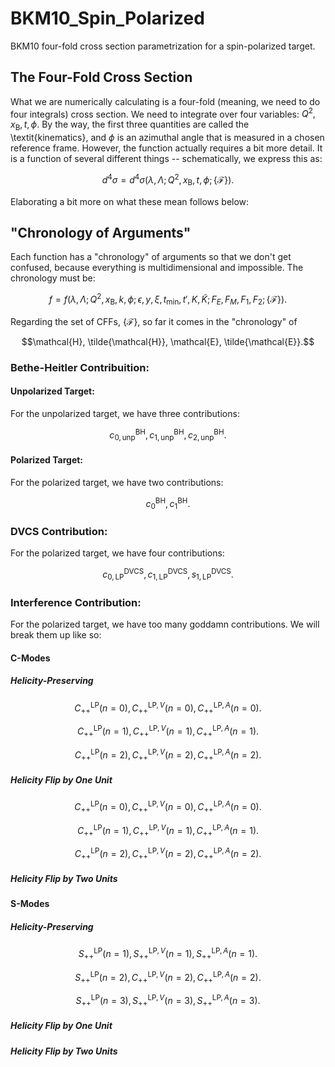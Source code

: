 # BKM10_Spin_Polarized
BKM10 four-fold cross section parametrization for a spin-polarized target.

## The Four-Fold Cross Section

What we are numerically calculating is a four-fold (meaning, we need to do four integrals) cross section. We need to integrate over four variables: $Q^{2}, x_{\text{B}}, t, \phi$. By the way, the first three quantities are called the \textit{kinematics}, and $\phi$ is an azimuthal angle that is measured in a chosen reference frame. However, the function actually requires a bit more detail. It is a function of several different things -- schematically, we express this as:

$$d^{4}\sigma = d^{4}\sigma ( \lambda, \Lambda ; Q^{2}, x_{\text{B}}, t, \phi ; \{ \mathcal{F} \} ).$$

Elaborating a bit more on what these mean follows below:

## "Chronology of Arguments"

Each function has a "chronology" of arguments so that we don't get confused, because everything is multidimensional and impossible. The chronology must be:

$$f = f(\lambda, \Lambda; Q^{2}, x_{\text{B}}, k, \phi; \epsilon, y, \xi, t_{\text{min}}, t', K, \tilde{K}; F_{E}, F_{M}, F_{1}, F_{2}; \{ \mathcal{F} \}).$$

Regarding the set of CFFs, $\{ \mathcal{F} \}$, so far it comes in the "chronology" of

$$\mathcal{H}, \tilde{\mathcal{H}}, \mathcal{E}, \tilde{\mathcal{E}}.$$

### Bethe-Heitler Contribuition:

#### Unpolarized Target:

For the unpolarized target, we have three contributions:

$$c_{0, \text{unp}}^{\text{BH}}, c_{1, \text{unp}}^{\text{BH}}, c_{2, \text{unp}}^{\text{BH}}.$$

#### Polarized Target:

For the polarized target, we have two contributions:

$$c_{0}^{\text{BH}}, c_{1}^{\text{BH}}.$$

### DVCS Contribution:

For the polarized target, we have four contributions:

$$c_{0,\text{LP}}^{\text{DVCS}}, c_{1,\text{LP}}^{\text{DVCS}}, s_{1,\text{LP}}^{\text{DVCS}}.$$

### Interference Contribution:

For the polarized target, we have too many goddamn contributions. We will break them up like so:

#### C-Modes

##### Helicity-Preserving

$$C_{++}^{\text{LP}}(n = 0), C_{++}^{\text{LP}, V}(n = 0), C_{++}^{\text{LP}, A}(n = 0).$$

$$C_{++}^{\text{LP}}(n = 1), C_{++}^{\text{LP}, V}(n = 1), C_{++}^{\text{LP}, A}(n = 1).$$

$$C_{++}^{\text{LP}}(n = 2), C_{++}^{\text{LP}, V}(n = 2), C_{++}^{\text{LP}, A}(n = 2).$$

##### Helicity Flip by One Unit

$$C_{++}^{\text{LP}}(n = 0), C_{++}^{\text{LP}, V}(n = 0), C_{++}^{\text{LP}, A}(n = 0).$$

$$C_{++}^{\text{LP}}(n = 1), C_{++}^{\text{LP}, V}(n = 1), C_{++}^{\text{LP}, A}(n = 1).$$

$$C_{++}^{\text{LP}}(n = 2), C_{++}^{\text{LP}, V}(n = 2), C_{++}^{\text{LP}, A}(n = 2).$$

##### Helicity Flip by Two Units

#### S-Modes

##### Helicity-Preserving

$$S_{++}^{\text{LP}}(n = 1), S_{++}^{\text{LP}, V}(n = 1), S_{++}^{\text{LP}, A}(n = 1).$$

$$S_{++}^{\text{LP}}(n = 2), C_{++}^{\text{LP}, V}(n = 2), C_{++}^{\text{LP}, A}(n = 2).$$

$$S_{++}^{\text{LP}}(n = 3), S_{++}^{\text{LP}, V}(n = 3), S_{++}^{\text{LP}, A}(n = 3).$$

##### Helicity Flip by One Unit

##### Helicity Flip by Two Units
